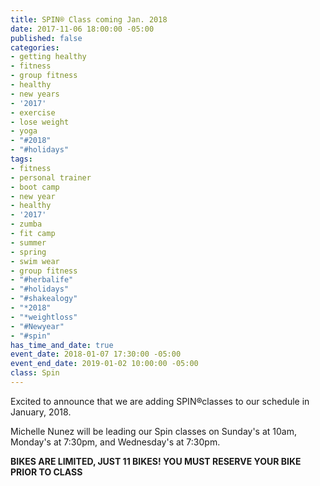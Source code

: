 ```yaml
---
title: SPIN® Class coming Jan. 2018
date: 2017-11-06 18:00:00 -05:00
published: false
categories:
- getting healthy
- fitness
- group fitness
- healthy
- new years
- '2017'
- exercise
- lose weight
- yoga
- "#2018"
- "#holidays"
tags:
- fitness
- personal trainer
- boot camp
- new year
- healthy
- '2017'
- zumba
- fit camp
- summer
- spring
- swim wear
- group fitness
- "#herbalife"
- "#holidays"
- "#shakealogy"
- "*2018"
- "*weightloss"
- "#Newyear"
- "#spin"
has_time_and_date: true
event_date: 2018-01-07 17:30:00 -05:00
event_end_date: 2019-01-02 10:00:00 -05:00
class: Spin
---
```


Excited to announce that we are adding SPIN®classes to our schedule in January, 2018.

Michelle Nunez will be leading our Spin classes on 
Sunday's at 10am, Monday's at 7:30pm, and Wednesday's at 7:30pm.

**BIKES ARE LIMITED, JUST 11 BIKES! YOU MUST RESERVE YOUR BIKE PRIOR TO CLASS**